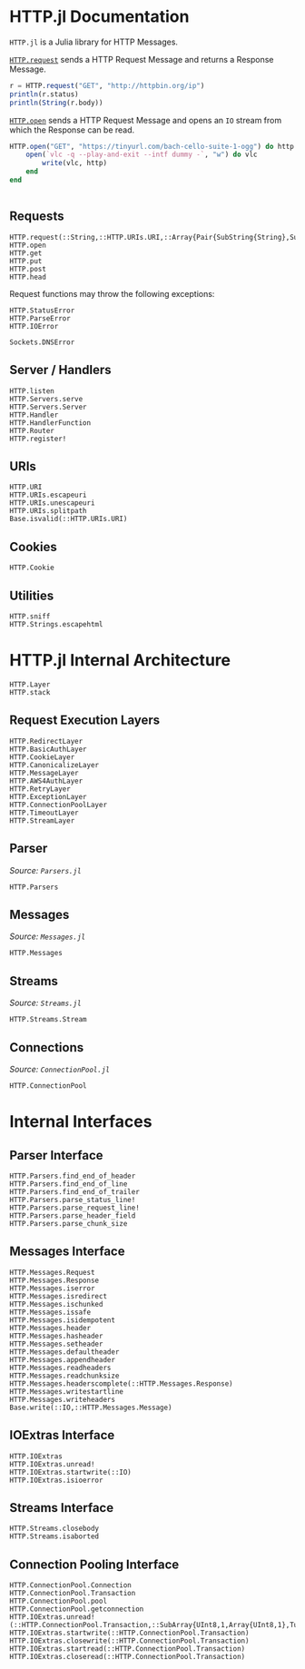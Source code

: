 # HTTP.jl Documentation

`HTTP.jl` is a Julia library for HTTP Messages.

[`HTTP.request`](@ref) sends a HTTP Request Message and
returns a Response Message.

```julia
r = HTTP.request("GET", "http://httpbin.org/ip")
println(r.status)
println(String(r.body))
```

[`HTTP.open`](@ref) sends a HTTP Request Message and
opens an `IO` stream from which the Response can be read.

```julia
HTTP.open("GET", "https://tinyurl.com/bach-cello-suite-1-ogg") do http
    open(`vlc -q --play-and-exit --intf dummy -`, "w") do vlc
        write(vlc, http)
    end
end
```


```@contents
```

## Requests


```@docs
HTTP.request(::String,::HTTP.URIs.URI,::Array{Pair{SubString{String},SubString{String}},1},::Any)
HTTP.open
HTTP.get
HTTP.put
HTTP.post
HTTP.head
```

Request functions may throw the following exceptions:

```@docs
HTTP.StatusError
HTTP.ParseError
HTTP.IOError
```
```
Sockets.DNSError
```


## Server / Handlers

```@docs
HTTP.listen
HTTP.Servers.serve
HTTP.Servers.Server
HTTP.Handler
HTTP.HandlerFunction
HTTP.Router
HTTP.register!
```


## URIs

```@docs
HTTP.URI
HTTP.URIs.escapeuri
HTTP.URIs.unescapeuri
HTTP.URIs.splitpath
Base.isvalid(::HTTP.URIs.URI)
```


## Cookies

```@docs
HTTP.Cookie
```


## Utilities

```@docs
HTTP.sniff
HTTP.Strings.escapehtml
```

# HTTP.jl Internal Architecture

```@docs
HTTP.Layer
HTTP.stack
```


## Request Execution Layers

```@docs
HTTP.RedirectLayer
HTTP.BasicAuthLayer
HTTP.CookieLayer
HTTP.CanonicalizeLayer
HTTP.MessageLayer
HTTP.AWS4AuthLayer
HTTP.RetryLayer
HTTP.ExceptionLayer
HTTP.ConnectionPoolLayer
HTTP.TimeoutLayer
HTTP.StreamLayer
```

## Parser

*Source: `Parsers.jl`*

```@docs
HTTP.Parsers
```


## Messages
*Source: `Messages.jl`*

```@docs
HTTP.Messages
```


## Streams
*Source: `Streams.jl`*

```@docs
HTTP.Streams.Stream
```


## Connections

*Source: `ConnectionPool.jl`*

```@docs
HTTP.ConnectionPool
```


# Internal Interfaces

## Parser Interface

```@docs
HTTP.Parsers.find_end_of_header
HTTP.Parsers.find_end_of_line
HTTP.Parsers.find_end_of_trailer
HTTP.Parsers.parse_status_line!
HTTP.Parsers.parse_request_line!
HTTP.Parsers.parse_header_field
HTTP.Parsers.parse_chunk_size
```

## Messages Interface

```@docs
HTTP.Messages.Request
HTTP.Messages.Response
HTTP.Messages.iserror
HTTP.Messages.isredirect
HTTP.Messages.ischunked
HTTP.Messages.issafe
HTTP.Messages.isidempotent
HTTP.Messages.header
HTTP.Messages.hasheader
HTTP.Messages.setheader
HTTP.Messages.defaultheader
HTTP.Messages.appendheader
HTTP.Messages.readheaders
HTTP.Messages.readchunksize
HTTP.Messages.headerscomplete(::HTTP.Messages.Response)
HTTP.Messages.writestartline
HTTP.Messages.writeheaders
Base.write(::IO,::HTTP.Messages.Message)
```

## IOExtras Interface

```@docs
HTTP.IOExtras
HTTP.IOExtras.unread!
HTTP.IOExtras.startwrite(::IO)
HTTP.IOExtras.isioerror
```


## Streams Interface

```@docs
HTTP.Streams.closebody
HTTP.Streams.isaborted
```


## Connection Pooling Interface

```@docs
HTTP.ConnectionPool.Connection
HTTP.ConnectionPool.Transaction
HTTP.ConnectionPool.pool
HTTP.ConnectionPool.getconnection
HTTP.IOExtras.unread!(::HTTP.ConnectionPool.Transaction,::SubArray{UInt8,1,Array{UInt8,1},Tuple{UnitRange{Int64}},true})
HTTP.IOExtras.startwrite(::HTTP.ConnectionPool.Transaction)
HTTP.IOExtras.closewrite(::HTTP.ConnectionPool.Transaction)
HTTP.IOExtras.startread(::HTTP.ConnectionPool.Transaction)
HTTP.IOExtras.closeread(::HTTP.ConnectionPool.Transaction)
```

